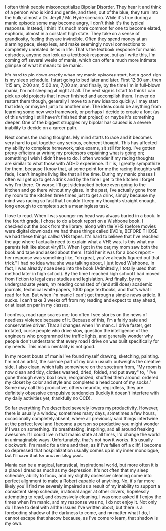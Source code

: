 I often think people misconceptialize Bipolar Disorder. They hear it and think of a person who is kind and gentle, and then, out of the blue, they turn into the hulk; almost a Dr. Jekyll / Mr. Hyde scenario. While it's true during a manic episode some may become angry, I don't think it's the typical response. Instead, I think it's much more common for one to become elated, euphoric, almost in a constant high state. They take on a sense of grandiosity, feeling they are invincible. Often they spend money at an alarming pace, sleep less, and make seemingly novel connections to completely unrelated items in life. That's the textbook response for manic episodes, anyone can look up a textbook response, but as I write this, I'm coming off several weeks of mania, which can offer a much more intimate glimpse of what it means to be manic.

It's hard to pin down exactly when my manic episodes start, but a good sign is my sleep schedule. I start going to bed later and later. First 12:30 am, then 1:15 am, 2:00 am, 5:00 am, 7;00 am, and finally, by the time I'm in full-blown mania, I'm not sleeping at night at all. The next sign is I start to think I can pick up old projects that I never finished and accomplish them. I never do restart them though, generally I move to a new idea too quickly. I may start that idea, or maybe I jump to another one. The ideas could be anything from learning some new web framework, or perhaps I decide to create a font (as of this writing I still haven't finished that project) or maybe it's something deeper. One of the biggest struggles my bipolar has caused is a severe inability to decide on a career path.

Next comes the racing thoughts. My mind starts to race and it becomes very hard to put together any serious, coherent thought. This has affected my ability to complete homework, take exams, sit still for long. I've gotten pretty efficient at writing my professors explaining what is going on; something I wish I didn't have to do. I often wonder if my racing thoughts are similar to what those with ADHD experience. If it is, I greatly sympathize for them, because I know that, at some point for me the racing thoughts will fade, I can't imagine living like that all the time. During my manic phases I often will get up to get a drink and by the time I get to the kitchen I forget why I'm there. Or worse, I'll get sidetracked before even going to the kitchen and go there without my glass. In the past, I've actually gone from my room to the kitchen three times just to get a drink, simply because my mind was racing so fast that I couldn't keep my thoughts straight enough, long enough to complete such a meaningless task.

I love to read. When I was younger my head was always buried in a book. In the fourth grade, I chose to do a book report on a Wishbone book. I checked out the book from the library, along with the VHS (before movies were digital downloads we had these things called DVD's, BEFORE THOSE we had these things called VHS tapes. It's hard to believe that I've reached the age where I actually need to explain what a VHS was. Is this what my parents felt like about vinyl!?). When I got in the car, my mom saw both the book and tape and asked about them. I told her it was for a book report - her response was something like, "oh great, you've already figured out that trick." I had no idea what she was talking about, I just loved Wishbone. In fact, I was already nose deep into the book (Admittedly, I totally used that method later in high school). By the time I reached high school I had moved from fiction to legal case studies and legislation. And finally, by my undergraduate years, my reading consisted of (and still does) academic journals, technical white papers, 1000 page textbooks, and that’s what I read for fun. But when I'm manic I can't get through a simple news article. It sucks. I can't take 3 weeks off from my reading and expect to stay ahead, or at least on par in my classes.

I confess, road rage scares me; too often I see stories on the news of needless violence because of it. Because of this, I'm a fairly safe and conservative driver. That all changes when I'm manic. I drive faster, get irritated, curse people who drive slow, question the intelligence of the engineers who programmed the traffic lights,  and generally wonder why people don't understand that every road I drive on was built specifically for my needs. This manic mentality is not good.

In my recent bouts of mania I've found myself drawing, sketching, painting. I'm not an artist, the science part of my brain usually outweighs the creative side. I also clean, which falls somewhere on the spectrum from, “My room is now clean and tidy, clothes washed, dried, folded, and put away" to, "I've gone through every box I own, reorganized, shuffled them around, ordered my closet by color and style and completed a head count of my socks." Some may call this productive, others neurotic, regardless, they are definitely obsessive compulsive tendencies (luckily it doesn't interfere with my daily activities yet, thankfully no OCD).

So far everything I've described severely lowers my productivity. However, there is usually a window, sometimes many days, sometimes a few hours, occasionally completely absent, where all previously said things intertwine at the perfect level and I become a person so productive you might wonder if I was on something. It's breathtaking, inspiring, and all around freaking awesome. If I could live in that manic state at all times, I'd change the world in unimaginable ways. Unfortunately, that's not how it works. It's usually clockwork. I'm manic for a time and then, as if I've fallen off a cliff, I become so depressed that hospitalization usually comes up in my inner monologue, but I'll save that for another blog post.

Mania can be a magical, fantastical, inspirational world, but more often it is a place I dread as much as my depression. It's not often that my sleep schedule, ability to focus, and my slightly obsessive cleaning come into perfect alignment to make a Robert capable of anything. No, it's far more likely you'll find me severely impaired as a result of my inability to support a consistent sleep schedule, irrational anger at other drivers, hopelessly attempting to read, and obsessively cleaning. I was once asked if I enjoy the times when I’m manic, and my response was no, I do not enjoy it. Not only do I have to deal with all the issues I've written about, but there is a foreboding shadow of the darkness to come, and no matter what I do, I cannot escape that shadow because, as I've come to learn, that shadow is my own.
